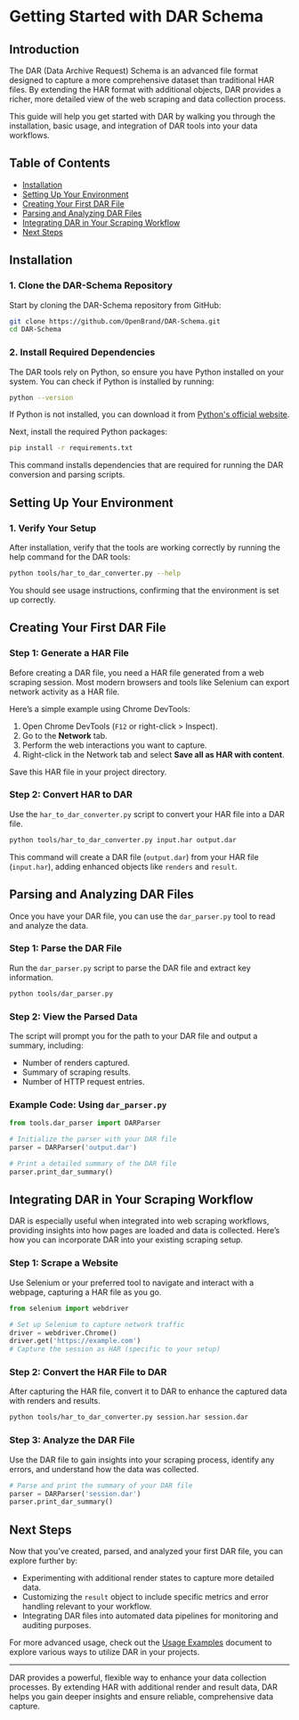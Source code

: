 # Getting Started with DAR Schema

## Introduction

The DAR (Data Archive Request) Schema is an advanced file format designed to capture a more comprehensive dataset than traditional HAR files. By extending the HAR format with additional objects, DAR provides a richer, more detailed view of the web scraping and data collection process.

This guide will help you get started with DAR by walking you through the installation, basic usage, and integration of DAR tools into your data workflows.

## Table of Contents
- [Installation](#installation)
- [Setting Up Your Environment](#setting-up-your-environment)
- [Creating Your First DAR File](#creating-your-first-dar-file)
- [Parsing and Analyzing DAR Files](#parsing-and-analyzing-dar-files)
- [Integrating DAR in Your Scraping Workflow](#integrating-dar-in-your-scraping-workflow)
- [Next Steps](#next-steps)

## Installation

### 1. Clone the DAR-Schema Repository

Start by cloning the DAR-Schema repository from GitHub:

```bash
git clone https://github.com/OpenBrand/DAR-Schema.git
cd DAR-Schema
```

### 2. Install Required Dependencies

The DAR tools rely on Python, so ensure you have Python installed on your system. You can check if Python is installed by running:

```bash
python --version
```

If Python is not installed, you can download it from [Python's official website](https://www.python.org/downloads/).

Next, install the required Python packages:

```bash
pip install -r requirements.txt
```

This command installs dependencies that are required for running the DAR conversion and parsing scripts.

## Setting Up Your Environment

### 1. Verify Your Setup

After installation, verify that the tools are working correctly by running the help command for the DAR tools:

```bash
python tools/har_to_dar_converter.py --help
```

You should see usage instructions, confirming that the environment is set up correctly.

## Creating Your First DAR File

### Step 1: Generate a HAR File

Before creating a DAR file, you need a HAR file generated from a web scraping session. Most modern browsers and tools like Selenium can export network activity as a HAR file. 

Here’s a simple example using Chrome DevTools:
1. Open Chrome DevTools (`F12` or right-click > Inspect).
2. Go to the **Network** tab.
3. Perform the web interactions you want to capture.
4. Right-click in the Network tab and select **Save all as HAR with content**.

Save this HAR file in your project directory.

### Step 2: Convert HAR to DAR

Use the `har_to_dar_converter.py` script to convert your HAR file into a DAR file.

```bash
python tools/har_to_dar_converter.py input.har output.dar
```

This command will create a DAR file (`output.dar`) from your HAR file (`input.har`), adding enhanced objects like `renders` and `result`.

## Parsing and Analyzing DAR Files

Once you have your DAR file, you can use the `dar_parser.py` tool to read and analyze the data.

### Step 1: Parse the DAR File

Run the `dar_parser.py` script to parse the DAR file and extract key information.

```bash
python tools/dar_parser.py
```

### Step 2: View the Parsed Data

The script will prompt you for the path to your DAR file and output a summary, including:
- Number of renders captured.
- Summary of scraping results.
- Number of HTTP request entries.

### Example Code: Using `dar_parser.py`

```python
from tools.dar_parser import DARParser

# Initialize the parser with your DAR file
parser = DARParser('output.dar')

# Print a detailed summary of the DAR file
parser.print_dar_summary()
```

## Integrating DAR in Your Scraping Workflow

DAR is especially useful when integrated into web scraping workflows, providing insights into how pages are loaded and data is collected. Here’s how you can incorporate DAR into your existing scraping setup.

### Step 1: Scrape a Website

Use Selenium or your preferred tool to navigate and interact with a webpage, capturing a HAR file as you go.

```python
from selenium import webdriver

# Set up Selenium to capture network traffic
driver = webdriver.Chrome()
driver.get('https://example.com')
# Capture the session as HAR (specific to your setup)
```

### Step 2: Convert the HAR File to DAR

After capturing the HAR file, convert it to DAR to enhance the captured data with renders and results.

```bash
python tools/har_to_dar_converter.py session.har session.dar
```

### Step 3: Analyze the DAR File

Use the DAR file to gain insights into your scraping process, identify any errors, and understand how the data was collected.

```python
# Parse and print the summary of your DAR file
parser = DARParser('session.dar')
parser.print_dar_summary()
```

## Next Steps

Now that you’ve created, parsed, and analyzed your first DAR file, you can explore further by:
- Experimenting with additional render states to capture more detailed data.
- Customizing the `result` object to include specific metrics and error handling relevant to your workflow.
- Integrating DAR files into automated data pipelines for monitoring and auditing purposes.

For more advanced usage, check out the [Usage Examples](usage-examples.md) document to explore various ways to utilize DAR in your projects.

---

DAR provides a powerful, flexible way to enhance your data collection processes. By extending HAR with additional render and result data, DAR helps you gain deeper insights and ensure reliable, comprehensive data capture.
